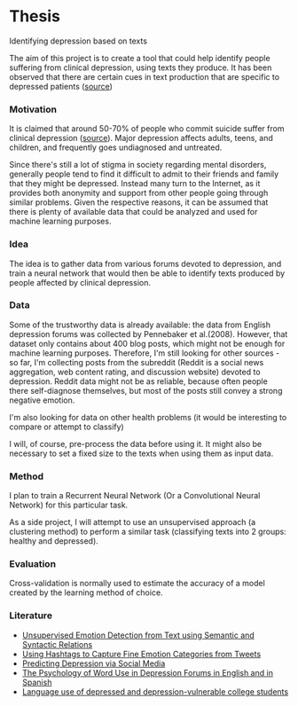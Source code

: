 # Thesis
Identifying depression based on texts

The aim of this project is to create a tool that could help identify 
people suffering from clinical depression, using texts they produce. It has been 
observed that there are certain cues in text production 
that are specific to depressed patients ([source](http://www.aaai.org/Papers/ICWSM/2008/ICWSM08-020.pdf))


### Motivation

It is claimed that around 50-70% of people who commit suicide suffer from
clinical depression ([source](https://books.google.de/books?id=nD6VAFvKGC0C&pg=PA453&redir_esc=y#v=onepage&q&f=false)).
Major depression affects adults, teens, and children, and frequently goes 
undiagnosed and untreated. 

Since there's still a lot of stigma in society regarding mental 
disorders, generally people tend to find it difficult to admit to their
friends and family that they might be depressed. Instead many turn to the Internet,
as it provides both anonymity and support from other people going through similar
problems. Given the respective reasons, it can be assumed that there is plenty of
available data that could be analyzed and used for machine learning purposes. 

### Idea

The idea is to gather data from various forums devoted to depression, and train 
a neural network that would then be able to identify texts produced by people 
affected by clinical depression. 

### Data

Some of the trustworthy data is already available: the data from English depression forums 
was collected by Pennebaker et al.(2008). However, that dataset only contains about 400 
blog posts, which might not be enough for machine learning purposes. Therefore, I'm still looking for other
sources - so far, I'm collecting posts from the subreddit (Reddit is a social news aggregation, 
web content rating, and discussion website) devoted to depression. Reddit data might not be as 
reliable, because often people there self-diagnose themselves, but most of the posts still
convey a strong negative emotion. 

I'm also looking for data on other health problems (it would be interesting to compare or
attempt to classify)

I will, of course, pre-process the data before using it. It might also be necessary to 
set a fixed size to the texts when using them as input data. 

### Method

I plan to train a Recurrent Neural Network (Or a Convolutional Neural Network) 
for this particular task. 

As a side project, I will attempt to use an unsupervised approach (a clustering method) 
to perform a similar task (classifying texts into 2 groups: healthy and depressed). 

### Evaluation

Cross-validation is normally used to estimate the accuracy of a model created by the 
learning method of choice.

### Literature

- [Unsupervised Emotion Detection from Text using Semantic and Syntactic Relations](http://www.cs.yorku.ca/~aan/research/paper/Emo_WI10.pdf)
- [Using Hashtags to Capture Fine Emotion Categories from Tweets](http://www.saifmohammad.com/WebDocs/hashtagMK-CI-2.pdf)
- [Predicting Depression via Social Media](http://course.duruofei.com/wp-content/uploads/2015/05/Choudhury_Predicting-Depression-via-Social-Media_ICWSM13.pdf)
- [The Psychology of Word Use in Depression Forums in English and in Spanish](http://www.aaai.org/Papers/ICWSM/2008/ICWSM08-020.pdf)
- [Language use of depressed and depression-vulnerable college students](http://citeseerx.ist.psu.edu/viewdoc/download?doi=10.1.1.224.4752&rep=rep1&type=pdf)